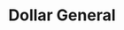 ---
title: "Dollar General"
url: /saint-marys/dollar-general-kings-bay-road/
shop: variety store
---
